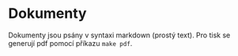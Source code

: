
# Dokumenty

Dokumenty jsou psány v syntaxi markdown (prostý text).
Pro tisk se generují pdf pomocí příkazu `make pdf`.
